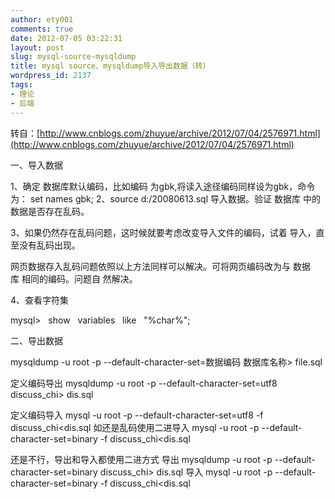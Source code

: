 ```yaml
---
author: ety001
comments: true
date: 2012-07-05 03:22:31
layout: post
slug: mysql-source-mysqldump
title: mysql source、mysqldump导入导出数据（转）
wordpress_id: 2137
tags:
- 理论
- 后端
---
```


转自：[http://www.cnblogs.com/zhuyue/archive/2012/07/04/2576971.html](http://www.cnblogs.com/zhuyue/archive/2012/07/04/2576971.html)

一、导入数据

1、确定 数据库默认编码，比如编码 为gbk,将读入途径编码同样设为gbk，命令为：
set names gbk;
2、source d:/20080613.sql 导入数据。验证 数据库 中的数据是否存在乱码。

3、如果仍然存在乱码问题，这时候就要考虑改变导入文件的编码，试着 导入，直至没有乱码出现。

网页数据存入乱码问题依照以上方法同样可以解决。可将网页编码改为与 数据库 相同的编码。问题自 然解决。

4、查看字符集

mysql>   show   variables   like   "%char%";

<!-- more -->

二、导出数据

mysqldump -u root -p --default-character-set=数据编码 数据库名称> file.sql

定义编码导出
mysqldump -u root -p --default-character-set=utf8 discuss_chi> dis.sql

定义编码导入
mysql -u root -p --default-character-set=utf8 -f discuss_chi<dis.sql
如还是乱码使用二进导入
mysql -u root -p --default-character-set=binary -f discuss_chi<dis.sql


还是不行，导出和导入都使用二进方式
导出
mysqldump -u root -p --default-character-set=binary discuss_chi> dis.sql
导入
mysql -u root -p --default-character-set=binary -f discuss_chi<dis.sql

